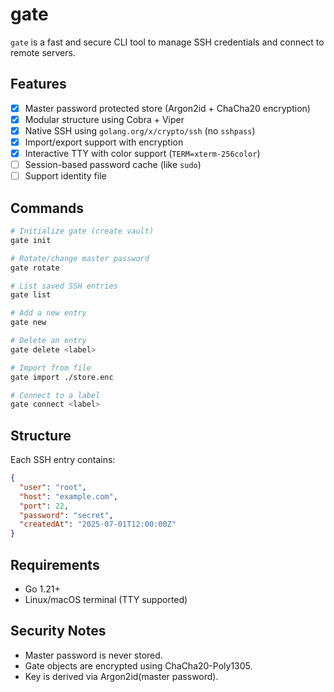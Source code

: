 # gate

`gate` is a fast and secure CLI tool to manage SSH credentials and connect to remote servers.

## Features

- [x] Master password protected store (Argon2id + ChaCha20 encryption)
- [x] Modular structure using Cobra + Viper
- [x] Native SSH using `golang.org/x/crypto/ssh` (no `sshpass`)
- [x] Import/export support with encryption
- [x] Interactive TTY with color support (`TERM=xterm-256color`)
- [ ] Session-based password cache (like `sudo`)
- [ ] Support identity file

## Commands

```sh
# Initialize gate (create vault)
gate init

# Rotate/change master password
gate rotate

# List saved SSH entries
gate list

# Add a new entry
gate new

# Delete an entry
gate delete <label>

# Import from file
gate import ./store.enc

# Connect to a label
gate connect <label>
```

## Structure

Each SSH entry contains:

```json
{
  "user": "root",
  "host": "example.com",
  "port": 22,
  "password": "secret",
  "createdAt": "2025-07-01T12:00:00Z"
}
```

## Requirements

* Go 1.21+
* Linux/macOS terminal (TTY supported)

## Security Notes

* Master password is never stored.
* Gate objects are encrypted using ChaCha20-Poly1305.
* Key is derived via Argon2id(master password).


